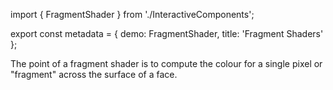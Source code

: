 import { FragmentShader } from './InteractiveComponents';

export const metadata = {
  demo: FragmentShader,
  title: 'Fragment Shaders'
};

The point of a fragment shader is to compute the colour for a single pixel or "fragment" across the surface of a face.
